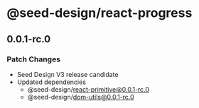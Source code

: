 # @seed-design/react-progress

## 0.0.1-rc.0

### Patch Changes

- Seed Design V3 release candidate
- Updated dependencies
  - @seed-design/react-primitive@0.0.1-rc.0
  - @seed-design/dom-utils@0.0.1-rc.0
